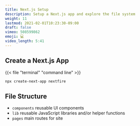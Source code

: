 ```yaml
---
title: Next.js Setup
description: Setup a Next.js app and explore the file system
weight: 11
lastmod: 2021-02-01T10:23:30-09:00
draft: false
vimeo: 508599862
emoji: 💻
video_length: 5:41
---
```


## Create a Next.js App

{{< file "terminal" "command line" >}}
```bash
npx create-next-app nextfire
```

## File Structure

- `components` reusable UI components
- `lib` reusable JavaScript libraries and/or helper functions
- `pages` main routes for site
